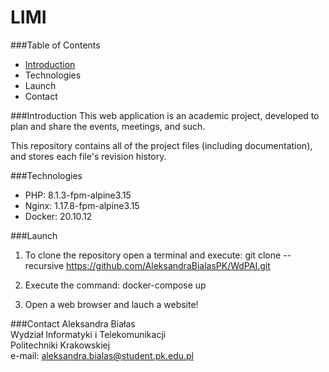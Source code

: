 # LIMI

###Table of Contents
* [Introduction](###Introduction)
* Technologies 
* Launch
* Contact

###Introduction
This web application is an academic project, developed to plan and share the events, meetings, 
and such.

This repository contains all of the project files (including documentation), and stores each file's revision history.

###Technologies
* PHP: 8.1.3-fpm-alpine3.15
* Nginx: 1.17.8-fpm-alpine3.15
* Docker: 20.10.12

###Launch
1. To clone the repository open a terminal and execute:
git clone --recursive https://github.com/AleksandraBialasPK/WdPAI.git

2. Execute the command:
docker-compose up

3. Open a web browser and lauch a website!

###Contact
Aleksandra Białas  
Wydział Informatyki i Telekomunikacji  
Politechniki Krakowskiej  
e-mail: aleksandra.bialas@student.pk.edu.pl


